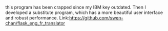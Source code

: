 this program has been crapped since my IBM key outdated.
Then I developed a substitute program, which has a more beautiful user interface and robust performance.
Link:https://github.com/swen-chan/flask_eng_fr_translator
